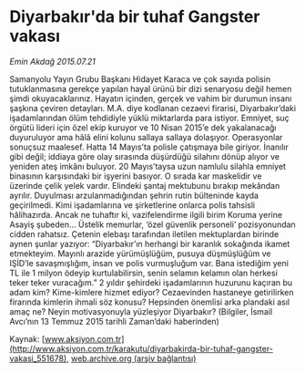# Diyarbakır'da bir tuhaf Gangster vakası

*Emin Akdağ 2015.07.21*

<div class="pNewsDetailMainContent" itemprop="articleBody">
 <p>
  Samanyolu Yayın Grubu Başkanı Hidayet Karaca ve çok sayıda polisin tutuklanmasına gerekçe yapılan hayal ürünü bir dizi senaryosu değil hemen şimdi okuyacaklarınız. Hayatın içinden, gerçek ve vahim bir durumun insanı şaşkına çeviren detayları. M.A. diye kodlanan cezaevi firarisi, Diyarbakır’daki işadamlarından ölüm tehdidiyle yüklü miktarlarda para istiyor. Emniyet, suç örgütü lideri için özel ekip kuruyor ve 10 Nisan 2015’e dek yakalanacağı duyuruluyor ama hâlâ elini kolunu sallaya sallaya dolaşıyor. Operasyonlar sonuçsuz maalesef. Hatta 14 Mayıs’ta polisle çatışmaya bile giriyor. İnanılır gibi değil; iddiaya göre olay sırasında düşürdüğü silahını dönüp alıyor ve yeniden ateş imkânı buluyor. 20 Mayıs’taysa uzun namlulu silahla emniyet binasının karşısındaki bir işyerini basıyor. O sırada kar maskelidir ve üzerinde çelik yelek vardır. Elindeki şantaj mektubunu bırakıp mekândan ayrılır. Duyulması arzulanmadığından şehrin rutin bülteninde kayda geçirilmedi. Kimi işadamlarına ve şirketlerine onlarca polis tahsisli hâlihazırda. Ancak ne tuhaftır ki, vazifelendirme ilgili birim Koruma yerine Asayiş şubeden… Üstelik memurlar, ‘özel güvenlik personeli’ pozisyonundan cidden rahatsız. Çetenin elebaşı tarafından iletilen mektuplardan birinde aynen şunlar yazıyor: “Diyarbakır’ın herhangi bir karanlık sokağında ikamet etmekteyim. Mayınlı arazide yürümüşlüğüm, pusuya düşmüşlüğüm ve IŞİD’le savaşmışlığım, insan ve polis vurmuşluğum var. Bana istediğim yeni TL ile 1 milyon ödeyip kurtulabilirsin, senin selamın kelamın olan herkesi teker teker vuracağım.” 2 yıldır şehirdeki işadamlarının huzurunu kaçıran bu adam kim? Kime-kimlere hizmet ediyor? Cezaevinden hastaneye getirilirken firarında kimlerin ihmali söz konusu? Hepsinden önemlisi arka plandaki asıl amaç ne? Neyin motivasyonuyla yüzleşiyor Diyarbakır? (Bilgiler, İsmail Avcı’nın 13 Temmuz 2015 tarihli Zaman’daki haberinden)
 </p>
</div>


Kaynak: [www.aksiyon.com.tr](http://www.aksiyon.com.tr/karakutu/diyarbakirda-bir-tuhaf-gangster-vakasi_551678), [web.archive.org (arşiv bağlantısı)](http://web.archive.org/web/20150803053940/http://www.aksiyon.com.tr/karakutu/diyarbakirda-bir-tuhaf-gangster-vakasi_551678)
